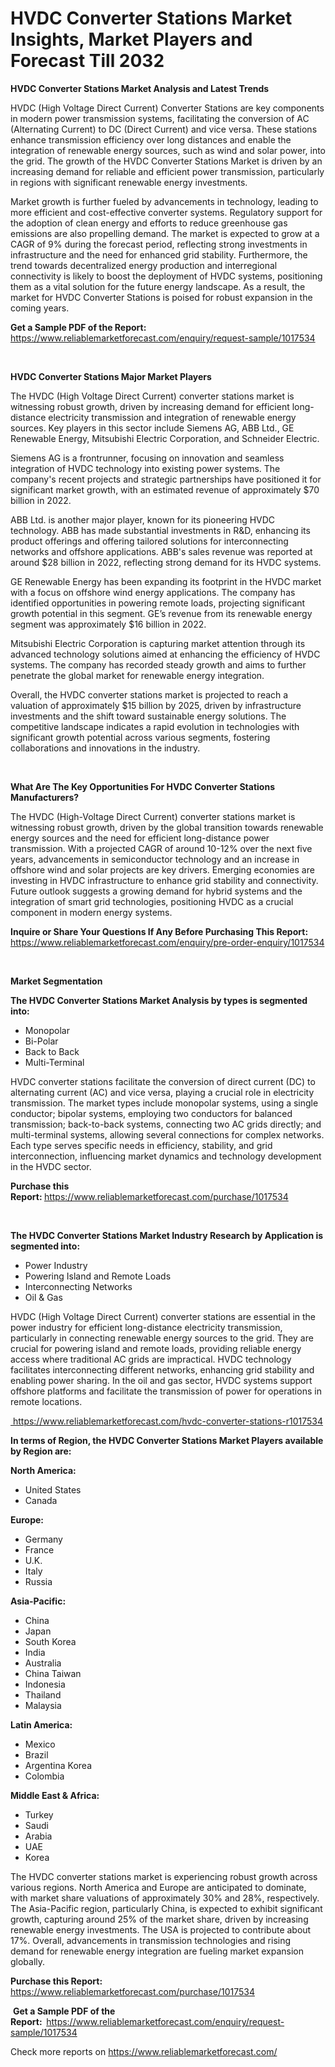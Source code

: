 <p><h1>HVDC Converter Stations Market Insights, Market Players and Forecast Till 2032</h1></p><p><strong>HVDC Converter Stations Market Analysis and Latest Trends</strong></p>
<p><p>HVDC (High Voltage Direct Current) Converter Stations are key components in modern power transmission systems, facilitating the conversion of AC (Alternating Current) to DC (Direct Current) and vice versa. These stations enhance transmission efficiency over long distances and enable the integration of renewable energy sources, such as wind and solar power, into the grid. The growth of the HVDC Converter Stations Market is driven by an increasing demand for reliable and efficient power transmission, particularly in regions with significant renewable energy investments.</p><p>Market growth is further fueled by advancements in technology, leading to more efficient and cost-effective converter systems. Regulatory support for the adoption of clean energy and efforts to reduce greenhouse gas emissions are also propelling demand. The market is expected to grow at a CAGR of 9% during the forecast period, reflecting strong investments in infrastructure and the need for enhanced grid stability. Furthermore, the trend towards decentralized energy production and interregional connectivity is likely to boost the deployment of HVDC systems, positioning them as a vital solution for the future energy landscape. As a result, the market for HVDC Converter Stations is poised for robust expansion in the coming years.</p></p>
<p><strong>Get a Sample PDF of the Report:&nbsp;</strong> <a href="https://www.reliablemarketforecast.com/enquiry/request-sample/1017534?utm_campaign=3554&utm_medium=2&utm_source=Github&utm_content=ia&utm_term=21032025&utm_id=hvdc-converter-stations">https://www.reliablemarketforecast.com/enquiry/request-sample/1017534</a></p>
<p>&nbsp;</p>
<p><strong>HVDC Converter Stations Major Market Players</strong></p>
<p><p>The HVDC (High Voltage Direct Current) converter stations market is witnessing robust growth, driven by increasing demand for efficient long-distance electricity transmission and integration of renewable energy sources. Key players in this sector include Siemens AG, ABB Ltd., GE Renewable Energy, Mitsubishi Electric Corporation, and Schneider Electric.</p><p>Siemens AG is a frontrunner, focusing on innovation and seamless integration of HVDC technology into existing power systems. The company's recent projects and strategic partnerships have positioned it for significant market growth, with an estimated revenue of approximately $70 billion in 2022.</p><p>ABB Ltd. is another major player, known for its pioneering HVDC technology. ABB has made substantial investments in R&D, enhancing its product offerings and offering tailored solutions for interconnecting networks and offshore applications. ABB's sales revenue was reported at around $28 billion in 2022, reflecting strong demand for its HVDC systems.</p><p>GE Renewable Energy has been expanding its footprint in the HVDC market with a focus on offshore wind energy applications. The company has identified opportunities in powering remote loads, projecting significant growth potential in this segment. GE’s revenue from its renewable energy segment was approximately $16 billion in 2022.</p><p>Mitsubishi Electric Corporation is capturing market attention through its advanced technology solutions aimed at enhancing the efficiency of HVDC systems. The company has recorded steady growth and aims to further penetrate the global market for renewable energy integration.</p><p>Overall, the HVDC converter stations market is projected to reach a valuation of approximately $15 billion by 2025, driven by infrastructure investments and the shift toward sustainable energy solutions. The competitive landscape indicates a rapid evolution in technologies with significant growth potential across various segments, fostering collaborations and innovations in the industry.</p></p>
<p>&nbsp;</p>
<p><strong>What Are The Key Opportunities For HVDC Converter Stations Manufacturers?</strong></p>
<p><p>The HVDC (High-Voltage Direct Current) converter stations market is witnessing robust growth, driven by the global transition towards renewable energy sources and the need for efficient long-distance power transmission. With a projected CAGR of around 10-12% over the next five years, advancements in semiconductor technology and an increase in offshore wind and solar projects are key drivers. Emerging economies are investing in HVDC infrastructure to enhance grid stability and connectivity. Future outlook suggests a growing demand for hybrid systems and the integration of smart grid technologies, positioning HVDC as a crucial component in modern energy systems.</p></p>
<p><strong>Inquire or Share Your Questions If Any Before Purchasing This Report:</strong> <a href="https://www.reliablemarketforecast.com/enquiry/pre-order-enquiry/1017534?utm_campaign=3554&utm_medium=2&utm_source=Github&utm_content=ia&utm_term=21032025&utm_id=hvdc-converter-stations">https://www.reliablemarketforecast.com/enquiry/pre-order-enquiry/1017534</a></p>
<p>&nbsp;</p>
<p><strong>Market Segmentation</strong></p>
<p><strong>The HVDC Converter Stations Market Analysis by types is segmented into:</strong></p>
<p><ul><li>Monopolar</li><li>Bi-Polar</li><li>Back to Back</li><li>Multi-Terminal</li></ul></p>
<p><p>HVDC converter stations facilitate the conversion of direct current (DC) to alternating current (AC) and vice versa, playing a crucial role in electricity transmission. The market types include monopolar systems, using a single conductor; bipolar systems, employing two conductors for balanced transmission; back-to-back systems, connecting two AC grids directly; and multi-terminal systems, allowing several connections for complex networks. Each type serves specific needs in efficiency, stability, and grid interconnection, influencing market dynamics and technology development in the HVDC sector.</p></p>
<p><strong>Purchase this Report:&nbsp;</strong><a href="https://www.reliablemarketforecast.com/purchase/1017534?utm_campaign=3554&utm_medium=2&utm_source=Github&utm_content=ia&utm_term=21032025&utm_id=hvdc-converter-stations">https://www.reliablemarketforecast.com/purchase/1017534</a></p>
<p>&nbsp;</p>
<p><strong>The HVDC Converter Stations Market Industry Research by Application is segmented into:</strong></p>
<p><ul><li>Power Industry</li><li>Powering Island and Remote Loads</li><li>Interconnecting Networks</li><li>Oil & Gas</li></ul></p>
<p><p>HVDC (High Voltage Direct Current) converter stations are essential in the power industry for efficient long-distance electricity transmission, particularly in connecting renewable energy sources to the grid. They are crucial for powering island and remote loads, providing reliable energy access where traditional AC grids are impractical. HVDC technology facilitates interconnecting different networks, enhancing grid stability and enabling power sharing. In the oil and gas sector, HVDC systems support offshore platforms and facilitate the transmission of power for operations in remote locations.</p></p>
<p><a href="https://www.reliablemarketforecast.com/hvdc-converter-stations-r1017534?utm_campaign=3554&utm_medium=2&utm_source=Github&utm_content=ia&utm_term=21032025&utm_id=hvdc-converter-stations">&nbsp;https://www.reliablemarketforecast.com/hvdc-converter-stations-r1017534</a></p>
<p><strong>In terms of Region, the HVDC Converter Stations Market Players available by Region are:</strong></p>
<p>
    <p> <strong> North America: </strong>
        <ul>
            <li>United States</li>
            <li>Canada</li>
        </ul>
        </p> 
    <p> <strong> Europe: </strong>
        <ul>
            <li>Germany</li>
            <li>France</li>
            <li>U.K.</li>
            <li>Italy</li>
            <li>Russia</li>
        </ul>
        </p> 
    <p> <strong> Asia-Pacific: </strong>
        <ul>
            <li>China</li>
            <li>Japan</li>
            <li>South Korea</li>
            <li>India</li>
            <li>Australia</li>
            <li>China Taiwan</li>
            <li>Indonesia</li>
            <li>Thailand</li>
            <li>Malaysia</li>
        </ul>
        </p> 
    <p> <strong> Latin America: </strong>
        <ul>
            <li>Mexico</li>
            <li>Brazil</li>
            <li>Argentina Korea</li>
            <li>Colombia</li>
        </ul>
        </p> 
    <p> <strong> Middle East & Africa: </strong>
        <ul>
            <li>Turkey</li>
            <li>Saudi</li>
            <li>Arabia</li>
            <li>UAE</li>
            <li>Korea</li>
        </ul>
    </p>
    </p>
<p><p>The HVDC converter stations market is experiencing robust growth across various regions. North America and Europe are anticipated to dominate, with market share valuations of approximately 30% and 28%, respectively. The Asia-Pacific region, particularly China, is expected to exhibit significant growth, capturing around 25% of the market share, driven by increasing renewable energy investments. The USA is projected to contribute about 17%. Overall, advancements in transmission technologies and rising demand for renewable energy integration are fueling market expansion globally.</p></p>
<p><strong>Purchase this Report: </strong><a href="https://www.reliablemarketforecast.com/purchase/1017534?utm_campaign=3554&utm_medium=2&utm_source=Github&utm_content=ia&utm_term=21032025&utm_id=hvdc-converter-stations">https://www.reliablemarketforecast.com/purchase/1017534</a></p>
<p>&nbsp;<strong>Get a Sample PDF of the Report:&nbsp;&nbsp;</strong><a href="https://www.reliablemarketforecast.com/enquiry/request-sample/1017534?utm_campaign=3554&utm_medium=2&utm_source=Github&utm_content=ia&utm_term=21032025&utm_id=hvdc-converter-stations">https://www.reliablemarketforecast.com/enquiry/request-sample/1017534</a></p>
<p><strong></strong></p>
<p>Check more reports on <a href="https://www.reliablemarketforecast.com/?utm_campaign=3554&utm_medium=2&utm_source=Github&utm_content=ia&utm_term=21032025&utm_id=hvdc-converter-stations">https://www.reliablemarketforecast.com/</a></p>